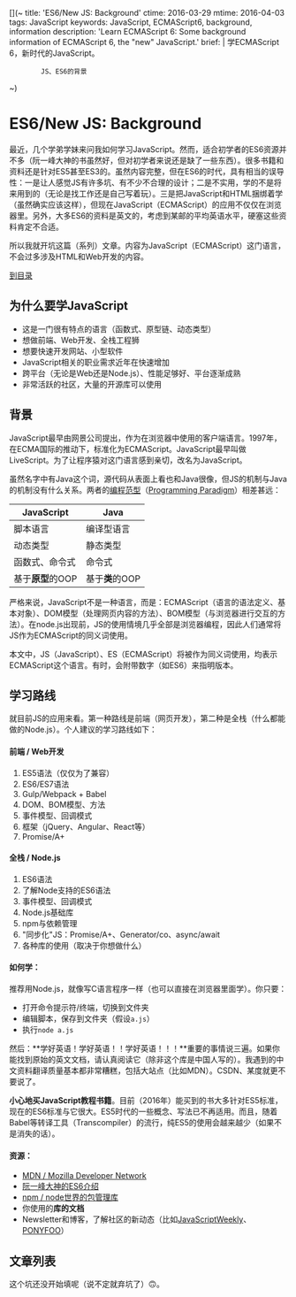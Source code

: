 [](~
    title: 'ES6/New JS: Background'
    ctime: 2016-03-29
    mtime: 2016-04-03
    tags:  JavaScript
    keywords: JavaScript, ECMAScript6, background, information
    description: 'Learn ECMAScript 6: Some background information of ECMAScript 6, the "new" JavaScript.'
    brief: |
            学ECMAScript 6，新时代的JavaScript。
            
            JS、ES6的背景
~)

ES6/New JS: Background
===

最近，几个学弟学妹来问我如何学习JavaScript。然而，适合初学者的ES6资源并不多（阮一峰大神的书虽然好，但对初学者来说还是缺了一些东西）。很多书籍和资料还是针对ES5甚至ES3的。虽然内容完整，但在ES6的时代，具有相当的误导性：一是让人感觉JS有许多坑、有不少不合理的设计；二是不实用，学的不是将来用到的（无论是找工作还是自己写着玩）。三是把JavaScript和HTML捆绑着学（虽然确实应该这样），但现在JavaScript（ECMAScript）的应用不仅仅在浏览器里。另外，大多ES6的资料是英文的，考虑到某邮的平均英语水平，硬塞这些资料肯定不合适。

所以我就开坑这篇（系列）文章。内容为JavaScript（ECMAScript）这门语言，不会过多涉及HTML和Web开发的内容。

<a href="#table-of-content" class="icon-angle-double-right dark button">到目录</a>


## 为什么要学JavaScript
* 这是一门很有特点的语言（函数式、原型链、动态类型）
* 想做前端、Web开发、全栈工程狮
* 想要快速开发网站、小型软件
* JavaScript相关的职业需求近年在快速增加
* 跨平台（无论是Web还是Node.js）、性能足够好、平台逐渐成熟
* 非常活跃的社区，大量的开源库可以使用



## 背景
JavaScript最早由网景公司提出，作为在浏览器中使用的客户端语言。1997年，在ECMA国际的推动下，标准化为ECMAScript。JavaScript最早叫做LiveScript。为了让程序猿对这门语言感到亲切，改名为JavaScript。

虽然名字中有Java这个词，源代码从表面上看也和Java很像，但JS的机制与Java的机制没有什么关系。两者的[编程范型](https://zh.wikipedia.org/wiki/编程范型)（[Programming Paradigm](https://en.wikipedia.org/wiki/Programming_paradigm)）相差甚远：

| JavaScript         | Java          |
|--------------------|---------------|
| 脚本语言            | 编译型语言      |
| 动态类型            | 静态类型        |
| 函数式、命令式       | 命令式          |
| 基于**原型**的OOP   | 基于**类**的OOP  |


严格来说，JavaScript不是一种语言，而是：ECMAScript（语言的语法定义、基本对象）、DOM模型（处理网页内容的方法）、BOM模型（与浏览器进行交互的方法）。在node.js出现前，JS的使用情境几乎全部是浏览器编程，因此人们通常将JS作为ECMAScript的同义词使用。

本文中，JS（JavaScript）、ES（ECMAScript）将被作为同义词使用，均表示ECMAScript这个语言。有时，会附带数字（如ES6）来指明版本。



## 学习路线
就目前JS的应用来看。第一种路线是前端（网页开发），第二种是全栈（什么都能做的Node.js）。个人建议的学习路线如下：

#### 前端 / Web开发
1. ES5语法（仅仅为了兼容）
2. ES6/ES7语法
3. Gulp/Webpack + Babel
4. DOM、BOM模型、方法
5. 事件模型、回调模式
6. 框架（jQuery、Angular、React等）
7. Promise/A+


#### 全栈 / Node.js
1. ES6语法
2. 了解Node支持的ES6语法
3. 事件模型、回调模式
4. Node.js基础库
5. npm与依赖管理
6. "同步化"JS：Promise/A+、Generator/co、async/await
7. 各种库的使用（取决于你想做什么）



#### 如何学：

推荐用Node.js，就像写C语言程序一样（也可以直接在浏览器里面学）。你只要：

* 打开命令提示符/终端，切换到文件夹
* 编辑脚本，保存到文件夹（假设`a.js`）
* 执行`node a.js`

然后：**学好英语！学好英语！！学好英语！！！**重要的事情说三遍。如果你能找到原始的英文文档，请认真阅读它（除非这个库是中国人写的）。我遇到的中文资料翻译质量基本都非常糟糕，包括大站点（比如MDN）。CSDN、某度就更不要说了。

**小心地买JavaScript教程书籍**。目前（2016年）能买到的书大多针对ES5标准，现在的ES6标准与它很大。ES5时代的一些概念、写法已不再适用。而且，随着Babel等转译工具（Transcompiler）的流行，纯ES5的使用会越来越少（如果不是消失的话）。

#### 资源：
* [MDN / Mozilla Developer Network](https://developer.mozilla.org)
* [阮一峰大神的ES6介绍](http://es6.ruanyifeng.com)
* [npm / node世界的包管理库](https://npmjs.org/)
* 你使用的**库的文档**
* Newsletter和博客，了解社区的新动态（比如[JavaScriptWeekly](http://javascriptweekly.com)、[PONYFOO](https://ponyfoo.com)）




[](< #table-of-content >)
## 文章列表
这个坑还没开始填呢（说不定就弃坑了）🙃。

